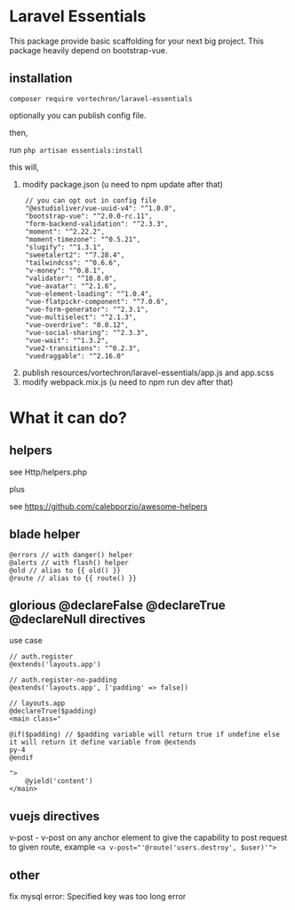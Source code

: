 # Laravel Essentials

This package provide basic scaffolding for your next big project. This package heavily depend on bootstrap-vue.

## installation

``` composer require vortechron/laravel-essentials ```

optionally you can publish config file.

then,

run ``` php artisan essentials:install ```

this will,
1. modify package.json (u need to npm update after that)
```
    // you can opt out in config file
    "@estudioliver/vue-uuid-v4": "^1.0.0",
    "bootstrap-vue": "^2.0.0-rc.11",
    "form-backend-validation": "^2.3.3",
    "moment": "^2.22.2",
    "moment-timezone": "^0.5.21",
    "slugify": "^1.3.1",
    "sweetalert2": "^7.28.4",
    "tailwindcss": "^0.6.6",
    "v-money": "^0.8.1",
    "validator": "^10.8.0",
    "vue-avatar": "^2.1.6",
    "vue-element-loading": "^1.0.4",
    "vue-flatpickr-component": "^7.0.6",
    "vue-form-generator": "^2.3.1",
    "vue-multiselect": "^2.1.3",
    "vue-overdrive": "0.0.12",
    "vue-social-sharing": "^2.3.3",
    "vue-wait": "^1.3.2",
    "vue2-transitions": "^0.2.3",
    "vuedraggable": "^2.16.0"
```
2. publish resources/vortechron/laravel-essentials/app.js and app.scss
3. modify webpack.mix.js (u need to npm run dev after that)


# What it can do?

## helpers

see Http/helpers.php

plus

see https://github.com/calebporzio/awesome-helpers

## blade helper

```
@errors // with danger() helper
@alerts // with flash() helper
@old // alias to {{ old() }}
@route // alias to {{ route() }}
```

## glorious @declareFalse @declareTrue @declareNull directives

use case

```
// auth.register
@extends('layouts.app')

// auth.register-no-padding
@extends('layouts.app', ['padding' => false])

// layouts.app
@declareTrue($padding) 
<main class="

@if($padding) // $padding variable will return true if undefine else it will return it define variable from @extends
py-4
@endif

">
    @yield('content')
</main>
```


## vuejs directives

v-post - v-post on any anchor element to give the capability to post request to given route, example ```<a v-post="'@route('users.destroy', $user)'">```

## other

fix mysql error: Specified key was too long error
